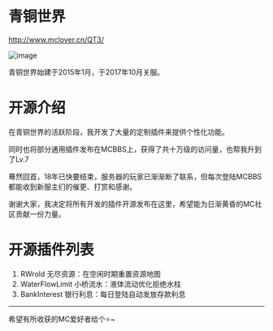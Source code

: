 # 青铜世界
http://www.mclover.cn/QT3/

![image](http://www.mclover.cn/blog/usr/uploads/2018/03/2112995638.gif)

青铜世界始建于2015年1月，于2017年10月关服。

# 开源介绍
在青铜世界的活跃阶段，我开发了大量的定制插件来提供个性化功能。

同时也将部分通用插件发布在MCBBS上，获得了共十万级的访问量，也帮我升到了Lv.7

蓦然回首，18年已快要结束，服务器的玩家已渐渐断了联系，但每次登陆MCBBS都能收到新服主们的催更、打赏和感谢。

谢谢大家，我决定将所有开发的插件开源发布在这里，希望能为日渐黄昏的MC社区贡献一份力量。

# 开源插件列表
1. RWrold 无尽资源：在空闲时期重置资源地图
2. WaterFlowLimit 小桥流水：液体流动优化拒绝水柱
3. BankInterest 银行利息：每日登陆自动发放存款利息

------
希望有所收获的MC爱好者给个⭐~
